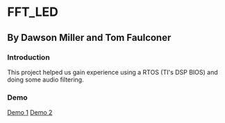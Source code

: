 # FFT_LED

## By Dawson Miller and Tom Faulconer

### Introduction
This project helped us gain experience using a RTOS (TI's DSP BIOS) and doing some audio filtering.

### Demo
[Demo 1](https://drive.google.com/file/d/15Uh9ZRaFeMRoZAV3rHA1pi6zP5w6dMrL/view?usp=sharing)
[Demo 2](https://drive.google.com/file/d/15j5wFHM6yloPh-lCYqrBYFF6y5MDYbht/view?usp=sharing)



